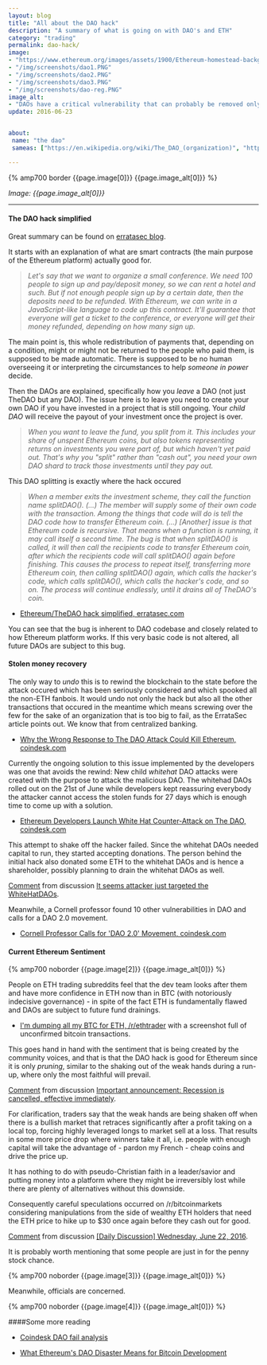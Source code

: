 ```yaml
---
layout: blog
title: "All about the DAO hack"
description: "A summary of what is going on with DAO's and ETH"
category: "trading"
permalink: dao-hack/
image:
- "https://www.ethereum.org/images/assets/1900/Ethereum-homestead-background-3.jpg"
- "/img/screenshots/dao1.PNG"
- "/img/screenshots/dao2.PNG"
- "/img/screenshots/dao3.PNG"
- "/img/screenshots/dao-reg.PNG"
image_alt:
- "DAOs have a critical vulnerability that can probably be removed only by a hard fork."
update: 2016-06-23


about:
 name: "the dao"
 sameas: ["https://en.wikipedia.org/wiki/The_DAO_(organization)", "https://www.coindesk.com/understanding-dao-hack-journalists/"]

---
```


{% amp700 border {{page.image[0]}} {{page.image_alt[0]}} %}

_Image: {{page.image_alt[0]}}_

________________________

#### The DAO hack simplified

Great summary can be found on [erratasec blog](http://blog.erratasec.com/2016/06/etheriumdao-hack-similfied.html).

It starts with an explanation of what are smart contracts (the main purpose of the Ethereum platform) actually good for.


> *Let's say that we want to organize a small conference. We need 100 people to sign up and pay/deposit money, so we can rent a hotel and such. But if not enough people sign up by a certain date, then the deposits need to be refunded. With Ethereum, we can write in a JavaScript-like language to code up this contract. It'll guarantee that everyone will get a ticket to the conference, or everyone will get their money refunded, depending on how many sign up.*


The main point is, this whole redistribution of payments that, depending on a condition, might or might not be returned to the people who paid them, is supposed to be made automatic. There is supposed to be no human overseeing it or interpreting the circumstances to help *someone in power* decide.

Then the DAOs are explained, specifically how you *leave* a DAO (not just TheDAO but any DAO). The issue here is to leave you need to create your own DAO if you have invested in a project that is still ongoing. Your *child DAO* will receive the payout of your investment once the project is over.

> *When you want to leave the fund, you split from it. This includes your share of unspent Ethereum coins, but also tokens representing returns on investments you were part of, but which haven't yet paid out. That's why you "split" rather than "cash out", you need your own DAO shard to track those investments until they pay out.*

This DAO splitting is exactly where the hack occured

>  *When a member exits the investment scheme, they call the function name splitDAO(). (...) The member will supply some of their own code with the transaction. Among the things that code will do is tell the DAO code how to transfer Ethereum coin. (...) [Another] issue is that Ethereum code is recursive. That means when a function is running, it may call itself a second time. The bug is that when splitDAO() is called, it will then call the recipients code to transfer Ethereum coin, after which the recipients code will call splitDAO() again before finishing. This causes the process to repeat itself, transferring more Ethereum coin, then calling splitDAO() again, which calls the hacker's code, which calls splitDAO(), which calls the hacker's code, and so on. The process will continue endlessly, until it drains all of TheDAO's coin.*

* [Ethereum/TheDAO hack simplified, erratasec.com](http://blog.erratasec.com/2016/06/etheriumdao-hack-similfied.html)

You can see that the bug is inherent to DAO codebase and closely related to how Ethereum platform works. If this very basic code is not altered, all future DAOs are subject to this bug.

#### Stolen money recovery

The only way to *undo* this is to rewind the blockchain to the state before the attack occured which has been seriously considered and which spooked all the non-ETH fanbois. It would undo not only the hack but also all the other transactions that occured in the meantime which means screwing over the few for the sake of an organization that is too big to fail, as the ErrataSec article points out. We know that from centralized banking.

* [Why the Wrong Response to The DAO Attack Could Kill Ethereum, coindesk.com](http://www.coindesk.com/ethereum-response-dao-kill/)

Currently the ongoing solution to this issue implemented by the developers was one that avoids the rewind: New child *whitehat* DAO attacks were created with the purpose to attack the malicious DAO. The whitehad DAOs rolled out on the 21st of June while developers kept reassuring everybody the attacker cannot access the stolen funds for 27 days which is enough time to come up with a solution.

* [Ethereum Developers Launch White Hat Counter-Attack on The DAO, coindesk.com](http://www.coindesk.com/ethereum-developers-draining-dao/)

This attempt to shake off the hacker failed. Since the whitehat DAOs needed capital to run, they started accepting donations. The person behind the initial hack also donated some ETH to the whitehat DAOs and is hence a shareholder, possibly planning to drain the whitehat DAOs as well.

<div class="reddit-embed" data-embed-media="www.redditmedia.com" data-embed-parent="false" data-embed-live="false" data-embed-created="2016-06-22T19:18:28.549Z"><a href="https://www.reddit.com/r/ethereum/comments/4p9z93/it_seems_attacker_just_targeted_the_whitehatdaos/d4j7ldn">Comment</a> from discussion <a href="https://www.reddit.com/r/ethereum/comments/4p9z93/it_seems_attacker_just_targeted_the_whitehatdaos/">It seems attacker just targeted the WhiteHatDAOs</a>.</div><script async src="https://www.redditstatic.com/comment-embed.js"></script>

Meanwhile, a Cornell professor found 10 other vulnerabilities in DAO and calls for a DAO 2.0 movement.

* [Cornell Professor Calls for 'DAO 2.0' Movement, coindesk.com](http://www.coindesk.com/cornell-prof-discovered-dao-vulnerability-reveals-10-exploits/)


#### Current Ethereum Sentiment

{% amp700 noborder {{page.image[2]}} {{page.image_alt[0]}} %}

People on ETH trading subreddits feel that the dev team looks after them and have more confidence in ETH now than in BTC (with notoriously indecisive governance) - in spite of the fact ETH is fundamentally flawed and DAOs are subject to future fund drainings.

* [I'm dumping all my BTC for ETH, /r/ethtrader](https://www.reddit.com/r/ethtrader/comments/4p9ivx/im_dumping_all_my_btc_for_eth/) with a screenshot full of unconfirmed bitcoin transactions.

This goes hand in hand with the sentiment that is being created by the community voices, and that is that the DAO hack is good for Ethereum since it is only *pruning*, similar to the shaking out of the weak hands during a run-up, where only the most faithful will prevail.

<div class="reddit-embed" data-embed-media="www.redditmedia.com" data-embed-parent="false" data-embed-live="false" data-embed-created="2016-06-22T18:56:51.453Z"><a href="https://www.reddit.com/r/ethtrader/comments/4p9ba2/important_announcement_recession_is_cancelled/d4j3dot">Comment</a> from discussion <a href="https://www.reddit.com/r/ethtrader/comments/4p9ba2/important_announcement_recession_is_cancelled/">Important announcement: Recession is cancelled, effective immediately</a>.</div><script async src="https://www.redditstatic.com/comment-embed.js"></script>

For clarification, traders say that the weak hands are being shaken off when there is a bullish market that retraces significantly after a profit taking on a local top, forcing highly leveraged longs to market sell at a loss. That results in some more price drop where winners take it all, i.e. people with enough capital will take the advantage of - pardon my French - cheap coins and drive the price up.

It has nothing to do with pseudo-Christian faith in a leader/savior and putting money into a platform where they might be irreversibly lost while there are plenty of alternatives without this downside.

Consequently careful speculations occurred on /r/bitcoinmarkets considering manipulations from the side of wealthy ETH holders that need the ETH price to hike up to $30 once again before they cash out for good.

<div class="reddit-embed" data-embed-media="www.redditmedia.com" data-embed-parent="false" data-embed-live="false" data-embed-created="2016-06-22T19:14:01.813Z"><a href="https://www.reddit.com/r/BitcoinMarkets/comments/4p8s1p/daily_discussion_wednesday_june_22_2016/d4ja4bb">Comment</a> from discussion <a href="https://www.reddit.com/r/BitcoinMarkets/comments/4p8s1p/daily_discussion_wednesday_june_22_2016/">[Daily Discussion] Wednesday, June 22, 2016</a>.</div><script async src="https://www.redditstatic.com/comment-embed.js"></script>


It is probably worth mentioning that some people are just in for the penny stock chance.

{% amp700 noborder {{page.image[3]}} {{page.image_alt[0]}} %}


Meanwhile, officials are concerned.

{% amp700 noborder {{page.image[4]}} {{page.image_alt[0]}} %}


####Some more reading

* [Coindesk DAO fail analysis](http://www.coindesk.com/the-dao-an-analysis-of-the-fallout/)

* [What Ethereum's DAO Disaster Means for Bitcoin Development](http://www.coindesk.com/the-dao-bitcoin-development/)
